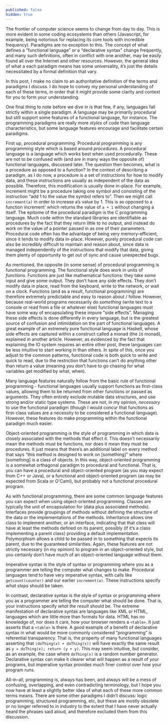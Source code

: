 ```yaml
---
published: false
hidden: true
---
```


The frontier of computer science seems to change from day to day. This is more evident in some coding ecosystems than others (Javascript, for example, being notorious for replacing its core tools with incredible frequency). Paradigms are no exception to this. The concept of what defines a “functional language” or a “declarative syntax” change frequently, and many such definitions, often in conflict with one another, may be easily found all over the Internet and other resources. However, the general idea of what a each paradigm means has some universality, it’s just the details necessitated by a formal definition that vary.

In this post, I make no claim to an authoritative definition of the terms and paradigms I discuss. I do hope to convey my personal understanding of each of these terms, in order that it might provide some clarity and context for you to form your understanding.

One final thing to note before we dive in is that few, if any, languages fall strictly within a single paradigm. A language may be primarily procedural but still support some features of a functional language, for instance. The programming paradigms are really more _styles_ of code than language characteristics, but some language features encourage and facilitate certain paradigms.

First up, procedural programming. Procedural programming is any programming style which is based around _procedures_. A procedural language is a language which works best when used procedurally. These are not to be confused with (and are in many ways the opposite of) functional languages, discussed later. The question then becomes, what is a procedure as opposed to a function? In the context of describing a paradigm, as I do now, a procedure is a set of instructions for how to modify data, and these instructions are usually as independent of the data as possible. Therefore, this modification is usually done in-place. For example, increment might be a procedure taking one symbol and consisting of the instruction “add 1 to the value the symbol refers to”. Then we might call `increment(a)` in order to increase a’s value by 1. This is as opposed to a function increment’ which returns the value of `a + 1` without changing a itself. The epitome of the procedural paradigm is the C programming language. Much code within the standard libraries are identifiable as procedures by the fact that they return little to no output, and instead do work on the value of a pointer passed in as one of their parameters. Procedural code often has the advantage of being very memory-efficient, since it tends to modify data in-place. However, purely procedural code can also be incredibly difficult to maintain and reason about, since data is managed independently of the instructions that modify that data, giving them plenty of opportunity to get out of sync and cause unexpected bugs.

As mentioned, the opposite (in some sense) of procedural programming is functional programming. The functional style does work in units of _functions_. Functions are just like mathematical functions: they take some input and give some output. They don’t have any side effects. They don’t modify data in place, read from the keyboard, write to the network, or wait on a clock. Functions (and as a result, functional programming) are therefore extremely predictable and easy to reason about / follow. However, because real-world programs necessarily do _something_ (write text to a console or read from a file or whatever else) functional languages must have some way of encapsulating these impure "side effects". Managing these side effects is done differently in every language, but is the greatest source of confusion and intimidation on the part of functional languages. A great example of an extremely pure functional language is Haskell, whose side effects are captured within a construct called a monad (the `IO` monad), explained in another article. However, as evidenced by the fact that explaining the IO system requires an entire other post, these languages can be less intuitive to start working in than others. In spite of this, once you adjust to the common patterns, functional code is both quick to write and quick to read, due to the restriction that functions can’t do anything other than return a value (meaning you don’t have to go chasing for what variables get modified by what, when).

Many language features naturally follow from the basic rule of functional programming - functional languages usually support functions as first-class values, allowing them to be returned from other functions or passed as arguments. They often entirely exclude mutable data structures, and use strong and/or static type systems. These are not, in my opinion, _necessary_ to use the functional paradigm (though I would concur that functions as first-class values are a necessity to be considered a functional language). However, these features do make programming within the functional paradigm much easier.

Object-oriented programming is the style of programming in which data is closely associated with the methods that effect it. This doesn’t necessarily mean the methods must be functions, nor does it mean they must be procedures. It just means that there’s an additional label on every method that says “this method is designed to work on \[something\]” where \[something\] is a class of objects. In this way, object-oriented programming is a somewhat orthagonal paradigm to procedural and functional. That is, you can have a procedural and object-oriented program (as you may expect from C++ or Java), or a functional and object-oriented program (as may be expected from Scala or O'Caml), but probably not a functional procedural program.

As with functional programming, there are some common language features you can expect when using object-oriented programming. Classes are typically the unit of encapsulation for (data plus associated methods). Interfaces provide groupings of methods without defining the structure of the data or the implementations of the methods. Inheritance allows one class to implement another, or an interface, indicating that that class will have at least the methods defined on its parent, possibly (if it’s a class implementing a parent class) providing a default implementation. Polymorphism allows a child to be passed in to something that expects its parent, due to the guaranteed similarities. Again, these features are not strictly necessary (in my opinion) to program in an object-oriented style, but you certainly don’t have much of an object-oriented language without them.

Imperative syntax is the style of syntax or programming where you as a programmer are telling the computer what changes to make. Procedural languages tend to have very imperative syntax, with calls like `getcount(counter)` and our earlier `increment(a)`. These instructions specify *what steps* should be taken.

In contrast, declarative syntax is the style of syntax or programming where you as a programmer are telling the computer what should be done. That is, your instructions specify *what the result* should be. The extreme manifestation of declarative syntax are languages like XML or HTML, languages which are little more than formats for data. HTML has no knowledge of, nor does it care, how your browser renders a `<table>`. It just asserts that a `<table>` is there. A good example of a benefit of declarative syntax in what would be more commonly considered “programming” is referential transparency. That is, the property of many functional languages asserting that `(doThing(x) + doThing(x))` will have exactly the same result as `y = doThing(x); return (y + y)`. This may seem intuitive, but consider, as an example, the case where `doThing(x)` is a random number generator. Declarative syntax can make it clearer what will happen as a result of your programs, but imperative syntax provides much finer control over how your program runs.

All-in-all, programming is, always has been, and always will be a mess of confusing, overlapping, and even contradicting terminology, but I hope you now have at least a slightly better idea of what each of these more common terms means. There are some other paradigms I didn’t discuss: logic programming, structured programming, etc, but these are mostly obsolete or no longer referred to in industry to the extent that I have never actually heard the phrases said aloud, and therefore excluded them from this discussion.
